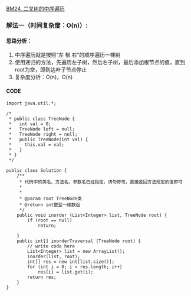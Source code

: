 [BM24. 二叉树的中序遍历](https://www.nowcoder.com/practice/0bf071c135e64ee2a027783b80bf781d?tpId=295&tqId=1512964&ru=%2Fpractice%2F5e2135f4d2b14eb8a5b06fab4c938635&qru=%2Fta%2Fformat-top101%2Fquestion-ranking&sourceUrl=%2Fexam%2Foj)
### 解法一（时间复杂度：O(n)）:
#### 思路分析：
1. 中序遍历就是按照“左 根 右”的顺序遍历一棵树
2. 使用递归的方法，先遍历左子树，然后右子树，最后添加根节点的值，直到root为空，即到达叶子节点停止
3. 复杂度分析：O(n)，O(n)
#### CODE
```
import java.util.*;

/*
 * public class TreeNode {
 *   int val = 0;
 *   TreeNode left = null;
 *   TreeNode right = null;
 *   public TreeNode(int val) {
 *     this.val = val;
 *   }
 * }
 */

public class Solution {
    /**
     * 代码中的类名、方法名、参数名已经指定，请勿修改，直接返回方法规定的值即可
     *
     * 
     * @param root TreeNode类 
     * @return int整型一维数组
     */
    public void inorder (List<Integer> list, TreeNode root) {
        if (root == null)
            return;
        
    }
    public int[] inorderTraversal (TreeNode root) {
        // write code here
        List<Integer> list = new ArrayList();
        inorder(list, root);
        int[] res = new int[list.size()];
        for (int i = 0; i < res.length; i++)
            res[i] = list.get(i);
        return res;
    }
}
```
